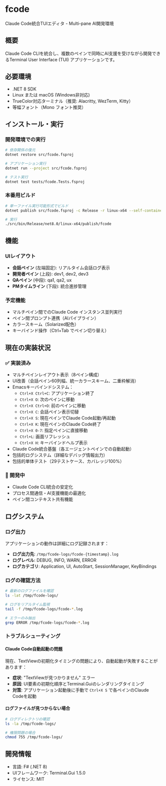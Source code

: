 # fcode

Claude Code統合TUIエディタ - Multi-pane AI開発環境

## 概要

Claude Code CLIを統合し、複数のペインで同時にAI支援を受けながら開発できるTerminal User Interface (TUI) アプリケーションです。

## 必要環境

- .NET 8 SDK
- Linux または macOS (Windows非対応)
- TrueColor対応ターミナル（推奨: Alacritty, WezTerm, Kitty）
- 等幅フォント（Mono フォント推奨）

## インストール・実行

### 開発環境での実行

```bash
# 依存関係の復元
dotnet restore src/fcode.fsproj

# アプリケーション実行
dotnet run --project src/fcode.fsproj

# テスト実行
dotnet test tests/fcode.Tests.fsproj
```

### 本番用ビルド

```bash
# 単一ファイル実行可能形式でビルド
dotnet publish src/fcode.fsproj -c Release -r linux-x64 --self-contained true -p:PublishSingleFile=true

# 実行
./src/bin/Release/net8.0/linux-x64/publish/fcode
```

## 機能

### UIレイアウト
- **会話ペイン** (左端固定): リアルタイム会話ログ表示
- **開発者ペイン** (上段): dev1, dev2, dev3
- **QAペイン** (中段): qa1, qa2, ux  
- **PMタイムライン** (下段): 統合進捗管理

### 予定機能
- マルチペイン間でのClaude Code インスタンス並列実行
- ペイン間プロンプト連携（AIパイプライン）
- カラースキーム（Solarized配色）
- キーバインド操作（Ctrl+Tab でペイン切り替え）

## 現在の実装状況

### ✅ 実装済み
- マルチペインレイアウト表示（8ペイン構成）
- UI改善（会話ペイン60列幅、統一カラースキーム、二重枠解消）
- Emacsキーバインドシステム：
  - `Ctrl+X Ctrl+C`: アプリケーション終了
  - `Ctrl+X O`: 次のペインに移動
  - `Ctrl+X Ctrl+O`: 前のペインに移動
  - `Ctrl+X C`: 会話ペイン表示切替
  - `Ctrl+X S`: 現在ペインでClaude Code起動/再起動
  - `Ctrl+X K`: 現在ペインのClaude Code終了
  - `Ctrl+X 0-7`: 指定ペインに直接移動
  - `Ctrl+L`: 画面リフレッシュ
  - `Ctrl+X H`: キーバインドヘルプ表示
- Claude Code統合基盤（各エージェントペインでの自動起動）
- 包括的ログシステム（詳細なデバッグ情報出力）
- 包括的単体テスト（29テストケース、カバレッジ100%）

### 🚧 開発中
- Claude Code CLI統合の安定化
- プロセス間通信・AI支援機能の最適化
- ペイン間コンテキスト共有機能

## ログシステム

### ログ出力
アプリケーションの動作は詳細にログ記録されます：

- **ログ出力先**: `/tmp/fcode-logs/fcode-{timestamp}.log`
- **ログレベル**: DEBUG, INFO, WARN, ERROR
- **ログカテゴリ**: Application, UI, AutoStart, SessionManager, KeyBindings

### ログの確認方法
```bash
# 最新のログファイルを確認
ls -lat /tmp/fcode-logs/

# ログをリアルタイム監視
tail -f /tmp/fcode-logs/fcode-*.log

# エラーのみ抽出
grep ERROR /tmp/fcode-logs/fcode-*.log
```

### トラブルシューティング

#### Claude Code自動起動の問題
現在、TextViewの初期化タイミングの問題により、自動起動が失敗することがあります：

- **症状**: "TextViewが見つかりません" エラー
- **原因**: UI要素の初期化順序とTerminal.Guiのレンダリングタイミング
- **対策**: アプリケーション起動後に手動で `Ctrl+X S` で各ペインのClaude Codeを起動

#### ログファイルが見つからない場合
```bash
# ログディレクトリの確認
ls -la /tmp/fcode-logs/

# 権限問題の場合
chmod 755 /tmp/fcode-logs/
```

## 開発情報

- 言語: F# (.NET 8)
- UIフレームワーク: Terminal.Gui 1.5.0
- ライセンス: MIT